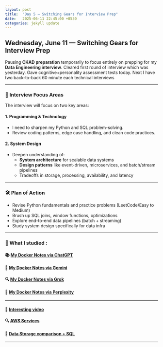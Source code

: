```yaml
---
layout: post
title:  "Day 5 – Switching Gears for Interview Prep"
date:   2025-06-11 22:45:00 +0530
categories: jekyll update
---
```

## Wednesday, June 11 — Switching Gears for Interview Prep

Pausing **CKAD preparation** temporarily to focus entirely on prepping for my **Data Engineering interview**.
Cleared first round of interview which was yesterday. 
Gave cognitive+personality assessment tests today. 
Next I have two back-to-back 60 minute each technical interviews


---

### 🎯 Interview Focus Areas

The interview will focus on two key areas:

#### 1. **Programming & Technology**
- I need to sharpen my Python and SQL problem-solving.
- Review coding patterns, edge case handling, and clean code practices.

#### 2. **System Design**
- Deepen understanding of:
  - **System architecture** for scalable data systems
  - **Design patterns** like event-driven, microservices, and batch/stream pipelines
  - Tradeoffs in storage, processing, availability, and latency

---

### 🛠 Plan of Action

- Revise Python fundamentals and practice problems (LeetCode/Easy to Medium)
- Brush up SQL joins, window functions, optimizations
- Explore end-to-end data pipelines (batch + streaming)
- Study system design specifically for data infra

---

### 🔗 What I studied :

#### 📚 [My Docker Notes via ChatGPT](https://chatgpt.com/share/6849c885-4850-800e-aeea-076eab61d9a8)  

#### 🧠 [My Docker Notes via Gemini](https://g.co/gemini/share/296ed2bbf4dd)

#### 🔍 [My Docker Notes via Grok](https://grok.com/share/c2hhcmQtMg%3D%3D_03f116c4-12cc-4771-a6e4-c3ac84375d26)

#### 🔎 [My Docker Notes via Perplexity](https://www.perplexity.ai/search/is-there-any-free-software-tha-Q6kdlFlXSCeuJHqB7FvM5w?0=d)

---

#### 🔎 [Interesting video](https://www.youtube.com/watch?v=tykcCf-Zz1M)


#### 🔍 [AWS Services](https://chatgpt.com/share/6849f010-55a8-800e-889f-60f2c9ecb7b9)

#### 🔎 [Data Storage comparison + SQL](https://chatgpt.com/c/6849ecf5-047c-800e-9236-2077fe930205)

---